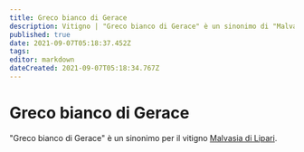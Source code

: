 ```yaml
---
title: Greco bianco di Gerace
description: Vitigno | "Greco bianco di Gerace" è un sinonimo di "Malvasia di Lipari".
published: true
date: 2021-09-07T05:18:37.452Z
tags: 
editor: markdown
dateCreated: 2021-09-07T05:18:34.767Z
---
```


# Greco bianco di Gerace

"Greco bianco di Gerace" è un sinonimo per il vitigno [Malvasia di Lipari](/vitigni/Italia/malvasia-di-lipari).
